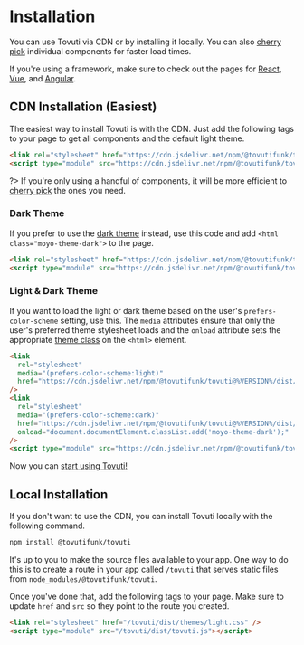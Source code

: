 # Installation

You can use Tovuti via CDN or by installing it locally. You can also [cherry pick](#cherry-picking) individual components for faster load times.

If you're using a framework, make sure to check out the pages for [React](/frameworks/react), [Vue](/frameworks/vue), and [Angular](/frameworks/angular).

## CDN Installation (Easiest)

The easiest way to install Tovuti is with the CDN. Just add the following tags to your page to get all components and the default light theme.

```html
<link rel="stylesheet" href="https://cdn.jsdelivr.net/npm/@tovutifunk/tovuti@%VERSION%/dist/themes/light.css" />
<script type="module" src="https://cdn.jsdelivr.net/npm/@tovutifunk/tovuti@%VERSION%/dist/tovuti.js"></script>
```

?> If you're only using a handful of components, it will be more efficient to [cherry pick](#cherry-picking) the ones you need.

### Dark Theme

If you prefer to use the [dark theme](/getting-started/themes#dark-theme) instead, use this code and add `<html class="moyo-theme-dark">` to the page.

```html
<link rel="stylesheet" href="https://cdn.jsdelivr.net/npm/@tovutifunk/tovuti@%VERSION%/dist/themes/dark.css" />
<script type="module" src="https://cdn.jsdelivr.net/npm/@tovutifunk/tovuti@%VERSION%/dist/tovuti.js"></script>
```

### Light & Dark Theme

If you want to load the light or dark theme based on the user's `prefers-color-scheme` setting, use this. The `media` attributes ensure that only the user's preferred theme stylesheet loads and the `onload` attribute sets the appropriate [theme class](/getting-started/themes) on the `<html>` element.

```html
<link
  rel="stylesheet"
  media="(prefers-color-scheme:light)"
  href="https://cdn.jsdelivr.net/npm/@tovutifunk/tovuti@%VERSION%/dist/themes/light.css"
/>
<link
  rel="stylesheet"
  media="(prefers-color-scheme:dark)"
  href="https://cdn.jsdelivr.net/npm/@tovutifunk/tovuti@%VERSION%/dist/themes/dark.css"
  onload="document.documentElement.classList.add('moyo-theme-dark');"
/>
<script type="module" src="https://cdn.jsdelivr.net/npm/@tovutifunk/tovuti@%VERSION%/dist/tovuti.js"></script>
```

Now you can [start using Tovuti!](/getting-started/usage)

## Local Installation

If you don't want to use the CDN, you can install Tovuti locally with the following command.

```bash
npm install @tovutifunk/tovuti
```

It's up to you to make the source files available to your app. One way to do this is to create a route in your app called `/tovuti` that serves static files from `node_modules/@tovutifunk/tovuti`.

Once you've done that, add the following tags to your page. Make sure to update `href` and `src` so they point to the route you created.

```html
<link rel="stylesheet" href="/tovuti/dist/themes/light.css" />
<script type="module" src="/tovuti/dist/tovuti.js"></script>
```
